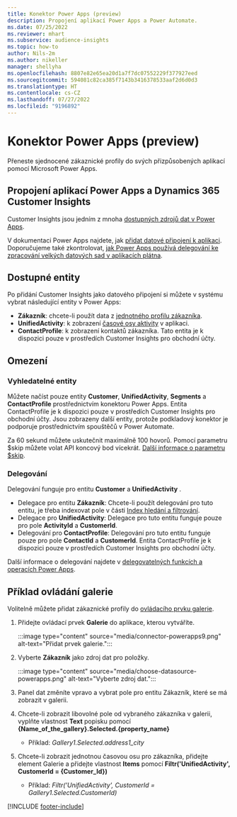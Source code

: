 ```yaml
---
title: Konektor Power Apps (preview)
description: Propojení aplikací Power Apps a Power Automate.
ms.date: 07/25/2022
ms.reviewer: mhart
ms.subservice: audience-insights
ms.topic: how-to
author: Nils-2m
ms.author: nikeller
manager: shellyha
ms.openlocfilehash: 8807e82e65ea20d1a7f7dc07552229f377927eed
ms.sourcegitcommit: 594081c82ca385f7143b3416378533aaf2d6d0d3
ms.translationtype: HT
ms.contentlocale: cs-CZ
ms.lasthandoff: 07/27/2022
ms.locfileid: "9196892"
---
```

# <a name="power-apps-connector-preview"></a>Konektor Power Apps (preview)

Přeneste sjednocené zákaznické profily do svých přizpůsobených aplikací pomocí Microsoft Power Apps.

## <a name="connect-power-apps-and-dynamics-365-customer-insights"></a>Propojení aplikací Power Apps a Dynamics 365 Customer Insights

Customer Insights jsou jedním z mnoha [dostupných zdrojů dat v Power Apps](/powerapps/maker/canvas-apps/working-with-data-sources).

V dokumentaci Power Apps najdete, jak [přidat datové připojení k aplikaci](/powerapps/maker/canvas-apps/add-data-connection). Doporučujeme také zkontrolovat, [jak Power Apps používá delegování ke zpracování velkých datových sad v aplikacích plátna](/powerapps/maker/canvas-apps/delegation-overview).

## <a name="available-entities"></a>Dostupné entity

Po přidání Customer Insights jako datového připojení si můžete v systému vybrat následující entity v Power Apps:

- **Zákazník**: chcete-li použít data z [jednotného profilu zákazníka](customer-profiles.md).
- **UnifiedActivity**: k zobrazení [časové osy aktivity](activities.md) v aplikaci.
- **ContactProfile**: k zobrazení kontaktů zákazníka. Tato entita je k dispozici pouze v prostředích Customer Insights pro obchodní účty.

## <a name="limitations"></a>Omezení

### <a name="retrievable-entities"></a>Vyhledatelné entity

Můžete načíst pouze entity **Customer**, **UnifiedActivity**, **Segments** a **ContactProfile** prostřednictvím konektoru Power Apps. Entita ContactProfile je k dispozici pouze v prostředích Customer Insights pro obchodní účty. Jsou zobrazeny další entity, protože podkladový konektor je podporuje prostřednictvím spouštěčů v Power Automate.

Za 60 sekund můžete uskutečnit maximálně 100 hovorů. Pomocí parametru $skip můžete volat API koncový bod vícekrát. [Další informace o parametru $skip](/connectors/customerinsights/#get-items-from-an-entity).

### <a name="delegation"></a>Delegování

Delegování funguje pro entitu **Customer** a **UnifiedActivity** .

- Delegace pro entitu **Zákazník**: Chcete-li použít delegování pro tuto entitu, je třeba indexovat pole v části [Index hledání a filtrování](search-filter-index.md).  
- Delegace pro **UnifiedActivity**: Delegace pro tuto entitu funguje pouze pro pole **ActivityId** a **CustomerId**.  
- Delegování pro **ContactProfile**: Delegování pro tuto entitu funguje pouze pro pole **ContactId** a **CustomerId**. Entita ContactProfile je k dispozici pouze v prostředích Customer Insights pro obchodní účty.

Další informace o delegování najdete v [delegovatelných funkcích a operacích Power Apps](/powerapps/maker/canvas-apps/delegation-overview).

## <a name="example-gallery-control"></a>Příklad ovládání galerie

Volitelně můžete přidat zákaznické profily do [ovládacího prvku galerie](/powerapps/maker/canvas-apps/add-gallery).

1. Přidejte ovládací prvek **Galerie** do aplikace, kterou vytváříte.
  
   :::image type="content" source="media/connector-powerapps9.png" alt-text="Přidat prvek galerie.":::

1. Vyberte **Zákazník** jako zdroj dat pro položky.

   :::image type="content" source="media/choose-datasource-powerapps.png" alt-text="Vyberte zdroj dat.":::

1. Panel dat změníte vpravo a vybrat pole pro entitu Zákazník, které se má zobrazit v galerii.

1. Chcete-li zobrazit libovolné pole od vybraného zákazníka v galerii, vyplňte vlastnost **Text** popisku pomocí **{Name_of_the_gallery}.Selected.{property_name}**  
    - Příklad: _Gallery1.Selected.address1_city_

1. Chcete-li zobrazit jednotnou časovou osu pro zákazníka, přidejte element Galerie a přidejte vlastnost **Items** pomocí **Filtr('UnifiedActivity', CustomerId = {Customer_Id})**  
    - Příklad: _Filtr('UnifiedActivity', CustomerId = Gallery1.Selected.CustomerId)_

[!INCLUDE [footer-include](includes/footer-banner.md)]
